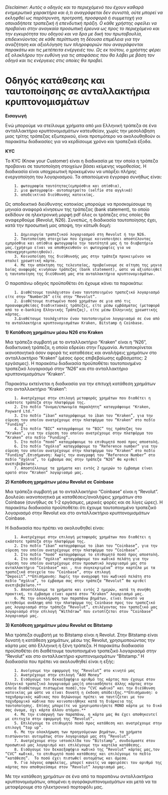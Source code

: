 *Disclaimer: Αυτός ο οδηγός και το περιεχόμενό του έχουν καθαρά ενημερωτικό χαρακτήρα και ό,τι αναγράφεται δεν συνιστά, ούτε μπορεί να εκληφθεί ως παρότρυνση, προτροπή, προσφορά ή συμμετοχή για οποιαδήποτε τραπεζική ή επενδυτική πράξη. Ο κάθε χρήστης οφείλει να προβαίνει στην αναγκαία προσωπική έρευνα ως προς το περιεχόμενο και την εγκυρότητα του οδηγού και να δρα με δική του πρωτοβουλία, επιδεικνύοντας σε κάθε περίπτωση τη δέουσα επιμέλεια για την αναζήτηση και αξιολόγηση των πληροφοριών που αναγράφονται παρακάτω και τις μετέπειτα ενέργειές του. Ως εκ τούτου, ο χρήστης φέρει εξ ολοκλήρου την ευθύνη για τις αποφάσεις που θα λάβει με βάση τον οδηγό και τις ενέργειες στις οποίες θα προβεί.*

# Οδηγός κατάθεσης και ταυτοποίησης σε ανταλλακτήρια κρυπτονομισμάτων

**Εισαγωγή**

Ενώ μπορούμε να στείλουμε χρήματα από μια Ελληνική τράπεζα σε ένα ανταλλακτήριο κρυπτονομισμάτων κατευθείαν, χωρίς την μεσολάβηση μιας τρίτης τράπεζας εξωτερικού, είναι προτιμότερο να ακολουθηθούν οι παρακάτω διαδικασίες για να κερδίσουμε χρόνο και τραπεζικά έξοδα.

**KYC**

Το KYC (Know your Customer) είναι η διαδικασία με την οποία η τράπεζα προβαινει σε ταυτοποίηση στοιχείων βάσει κείμενης νομοθεσίας. Η διαδικασία είναι υποχρεωτική προκειμένου να υπάρξει πλήρης ενεργοποίηση του λογαριασμού.
Τα απαιτούμενα έγγραφα συνήθως είναι:
        
        1. φωτογραφία ταυτότητας(εμπρόσθια και οπίσθια),
        2. μια φωτογραφία- αυτοπορτραίτο (selfie στα αγγλικά)
        3. αποδεικτικό διεύθυνσης κατοικίας. 

Ως αποδεικτικό διεύθυνσης κατοικίας μπορούμε να προσκομίσουμε τη μηνιαία αναφορά κίνησεων της τράπεζας (bank statement), το οποίο εκδίδουν σε ηλεκτρονική μορφή pdf όλες οι τράπεζες στις οποίες θα αναφερθούμε (Revolut, N26). 
Συνεπώς, η διαδικασία ταυτοποίησης έχει, κατά την προσωπική μας αποψη, την κάτωθι δομή:
        
        1. Δημιουργία τραπεζικού λογαριασμού στη Revolut ή την N26.
        2. Ταυτοποίηση στοιχείων που έχουμε κοινοποιήσει αποστέλοντας εμπρόσθια και οπίσθια φωτογραφία την ταυτότητά μας ή το διαβατήριο μας.(χρήσιμο είναι να αποθηκευθούν οι φωτογραφίες για να επαναχρησιμοποιηθούν).
        3. Κοινοποίηση της διεύθυνσής μας στην τράπεζα προκειμένου να σταλεί χρεωστική κάρτα.
        4. Με την απόκτηση της τελευταίας, προβαίνουμε σε αίτηση της μηνια baίας αναφοράς κινήσεων τράπεζας (bank statement), ώστε να αξιοποιηθεί η ταυτοποίηση της διεύθυνσή μας στα ανταλλακτήρια κρυπτονομισμάτων.
    
Ο παραπάνω οδηγός προϋποθέτει ότι έχουμε κάνει τα παρακάτω:
        
        1. Διαθέτουμε τουλάχιστον έναν ταυτοποιημένο τραπεζικό λογαριασμό είτε στην “Number26” είτε στην “Revolut”.
        2. Διαθέτουμε πιστωμένο ποσό χρημάτων σε μια από τις προαναφερθείσες διαδικτυακές τράπεζες, είτε μέσω εμβάσματος (μεταφορά από το e-banking Ελληνικής Τράπεζας), είτε μέσω Ελληνικής χρεωστικής κάρτας.
        3.Διαθέτουμε τουλάχιστον έναν ταυτοποιημένο λογαριασμό σε ένα από τα ανταλλακτήρια κρυπτονομισμάτων Kraken, Bitstamp ή Coinbase.

**1) Κατάθεση χρημάτων μέσω Ν26 στο Kraken**

Μια τράπεζα συμβατή με το  ανταλλακτήριο “Kraken” είναι η “N26”, διαδικτυακή τράπεζα, η οποία εδρεύει στην Γερμανία. Ανταποκρίνεται ικανοποιητικά όσον αφορά τις καταθέσεις  και αναλήψεις χρημάτων στο ανταλλακτήριο “Kraken” (μέσος όρος επιβεβαίωσης εμβάσματος: 2 εργάσιμες). Η παρακάτω διαδικασία προϋποθέτει ταυτοποιημένο τραπεζικό λογαριασμό στην “Ν26” και στο ανταλλακτήριο κρυπτονομισμάτων “Kraken”.

Παρακάτω εκτείνεται η διαδικασία για την επιτυχή κατάθεση χρημάτων στο ανταλλακτήριο “Kraken”:
        
        1. Ανατρέχουμε στην επιλογή μεταφοράς χρημάτων που διαθέτει η εκάστοτε τράπεζα στην πλατφόρμα της.
        2. Στο πεδίο “όνομα/επωνυμία παραλήπτη” καταγράφουμε "Kraken, Payward Ltd."
        3. Στο πεδίο “iban” καταγράφουμε το iban του “Kraken”, για την εύρεση του οποίου ανατρέχουμε στην πλατφόρμα του “Kraken” στο πεδίο “Funding”.
        4. Στο πεδίο “BIC” καταγράφουμε το “BIC” της τράπεζας του “Kraken”, για την εύρεση του οποίου ανατρέχουμε στην πλατφόρμα του “Kraken” στο πεδίο “Funding”.
        5. Στο πεδίο “ποσό” καταγράφουμε το επιθυμητό ποσό προς αποστολή.
        6. Στο πεδίο “σχόλια” καταγράφουμε το “Reference number” για την εύρεση του οποίου ανατρέχουμε στην πλατφόρμα του “Kraken” στο πεδίο “Funding”.Επισήμανση: Χωρίς την αναγραφή του “Reference Number” στο πεδίο “σχόλια”, το έμβασμα σας στην τράπεζα “N26” θα κριθεί ανεπιβεβαίωτο.
        7. Αποστέλλουμε τα χρήματα και εντός 2 ημερών το έμβασμα είναι ορατό στον “Kraken” λογαριασμό μας.

**2) Κατάθεση χρημάτων μέσω Revolut σε Coinbase**

Μια τράπεζα συμβατή με το ανταλλακτήριο “Coinbase” είναι η “Revolut”. Δουλεύει ικανοποιητικά με καταθέσεις/αναλήψεις χρημάτων στο Coinbase (συνήθως σε 1-2 εργάσιμες, μερικές φορές και σε λίγες ώρες). Η παρακάτω διαδικασία προϋποθέτει ότι έχουμε ταυτοποιημένο τραπεζικό λογαριασμό στην Revolut και στο ανταλλακτήριο κρυπτονομισμάτων Coinbase. 

Η διαδικασία που πρέπει να ακολουθηθεί είναι:
        
        1. Ανατρέχουμε στην επιλογή μεταφοράς χρημάτων που διαθέτει η εκάστοτε τράπεζα στην πλατφόρμα της.
        2. Στο πεδίο “iban” καταγράφουμε το iban του “Coinbase”, για την εύρεση του οποίου ανατρέχουμε στην πλατφόρμα του “Coinbase”.
        3. Στο πεδίο “ποσό” καταγράφουμε το επιθυμητό ποσό προς αποστολή.
        4. Στο πεδίο “σχόλια” καταγράφουμε τον κωδικό πελάτη για την εύρεση του οποίου ανατρέχουμε στον προσωπικό λογαριασμό μας στο ανταλλακτήριο “Coinbase” και , πιο συγκεκριμένα” στην καρτέλα με τα τραπεζικά στοιχεία τou “Coinbase”, στην επιλογή “Deposit”.**Επισήμανση: Χωρίς την αναγραφή του κωδικού πελάτη στο πεδίο “σχόλια”, το έμβασμα σας στην τράπεζα “Revolut” θα κριθεί ανεπιβεβαίωτο.**
        5. Αποστέλλουμε τα χρήματα και εντός 2 ημερών, κατά τη συνήθη πρακτική, το έμβασμα είναι ορατό στον “Kraken” λογαριασμό μας.
        6. Με την ολοκλήρωση των παραπάνω βημάτων, είναι δυνατό να αιτηθούμε ανάληψη από την πλατφόρμα της Coinbase προς τον τραπεζικό μας λογαριασμό στην τράπεζα “Revolut”, επιλέγοντας τον τραπεζικό μας λογαριασμό στην επιλογή “Withdraw” που εντοπίζεται στον “Coinbase” λογαριασμό μας.

**3) Κατάθεση χρημάτων μέσω Revolut σε Bitstamp**

Μια τράπεζα συμβατή με το Bitstamp είναι η Revolut. Στην Bitstamp είναι δυνατή η κατάθεση χρημάτων, μέσω της Revolut, χρησιμοποιώντας την κάρτα μας από Ελληνική ή ξένη τράπεζα. Η παρακάτω διαδικασία προϋποθέτει ότι διαθέτουμε ταυτοποιημένο τραπεζικό λογαριασμό στην “Revolut” και στο ανταλλακτήριο κρυπτονομισμάτων “Bitstamp.” Η διαδικασία που πρέπει να ακολουθηθεί είναι η εξής:
        
        1. Ανοίγουμε την εφαρμογή της “Revolut” στο κινητό μας 
        2. Ανατρέχουμε στην επιλογή “Add Money”
        3. Εισάγουμε τon δεκαεξαψήφιο αριθμό της κάρτας που έχουμε στον Ελληνικό τραπεζικό λογαριασμό μας(ή οποιασδήποτε άλλης κάρτας στην οποία διαθέτουμε πιστωμένα ποσά),τον “CVC κωδικό” και την διεύθυνση κατοικίας μα ώστε να είναι δυνατή η έκδοση απόδειξης.**Επισήμανση: ο ταχυδρομικός κώδικας που δηλώνουμε πρέπει να ταυτίζεται με τον ταχυδρομικό κώδικα που κοινοποιήθηκε κατά τη διάρκεια της ταυτοποίησης. Επίσης μπορείτε να χρησιμοποιήσετε ΜΟΝΟ κάρτα με το δικό σας όνομα, όχι κάρτα άλλου ατόμου.**
        4. Με την εισαγωγή των παραπάνω, η κάρτα μας θα έχει αποθηκευτεί με επιτυχία στην εφαρμογή της “Revolut”.
        5. Eπιλέγουμε το επιθυμητό ποσό προς κατάθεση και ανατρέχουμε στην επιλογή “top up”.
        6. Με την ολοκλήρωση των προηγούμενων βημάτων, τα χρήματα πιστώνονται αυτομάτως στον λογαριασμό μας στη “Revolut”.
        7. Aνατρέχουμε στην ιστοσελίδα του “Bitstamp”, συνδεόμαστε στον προσωπικό μας λογαρισμό και επιλέγουμε την καρτέλα κατάθεσης.
        8. Εισάγουμε τον δεκαεξαψήφιο κωδικό της “Revolut” κάρτας μας,τον “CVC” κωδικό, το επιθυμητό ποσό κατάθεσης και επιλέγουμε το πεδίο “κατάθεση”.  Το ποσό έχει πιστωθεί αυτομάτως και άμεσα.
        9. Για λόγους ασφαλείας, μπορεί κανείς να αφαιρέσει τον αριθμό της κάρτας που αποθηκεύσαμε στον “Revolut” λογαριασμό μας.

Με την κατάθεση χρημάτων σε ένα από τα παραπάνω ανταλλακτήρια κρυπτονομισμάτων, απομένει η αγοράκρυπτονομισμάτων και μετά να τα μεταφέρουμε στο ηλεκτρονικό πορτοφόλι μας.
